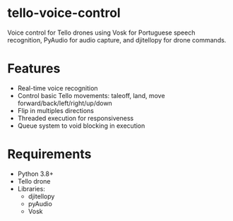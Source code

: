 # tello-voice-control
Voice control for Tello drones using Vosk for Portuguese speech recognition, PyAudio for audio capture, and djitellopy for drone commands.

# Features
* Real-time voice recognition
* Control basic Tello movements: taleoff, land, move forward/back/left/right/up/down
* Flip in multiples directions
* Threaded execution for responsiveness
* Queue system to void blocking in execution

# Requirements
* Python 3.8+
* Tello drone
* Libraries:
  * djitellopy
  * pyAudio
  * Vosk
